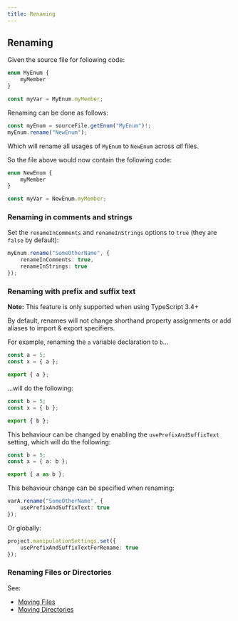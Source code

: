 ```yaml
---
title: Renaming
---
```


## Renaming

Given the source file for following code:

```ts
enum MyEnum {
    myMember
}

const myVar = MyEnum.myMember;
```

Renaming can be done as follows:

```ts
const myEnum = sourceFile.getEnum("MyEnum")!;
myEnum.rename("NewEnum");
```

Which will rename all usages of `MyEnum` to `NewEnum` across _all_ files.

So the file above would now contain the following code:

```ts
enum NewEnum {
    myMember
}

const myVar = NewEnum.myMember;
```

### Renaming in comments and strings

Set the `renameInComments` and `renameInStrings` options to `true` (they are `false` by default):

```ts setup: let myEnum: EnumDeclaration;
myEnum.rename("SomeOtherName", {
    renameInComments: true,
    renameInStrings: true
});
```

### Renaming with prefix and suffix text

**Note:** This feature is only supported when using TypeScript 3.4+

By default, renames will not change shorthand property assignments or add aliases to import & export specifiers.

For example, renaming the `a` variable declaration to `b`...

```ts
const a = 5;
const x = { a };

export { a };
```

...will do the following:

```ts
const b = 5;
const x = { b };

export { b };
```

This behaviour can be changed by enabling the `usePrefixAndSuffixText` setting, which will do the following:

```ts
const b = 5;
const x = { a: b };

export { a as b };
```

This behaviour change can be specified when renaming:

```ts setup: let varA: VariableDeclaration;
varA.rename("SomeOtherName", {
    usePrefixAndSuffixText: true
});
```

Or globally:

```ts
project.manipulationSettings.set({
    usePrefixAndSuffixTextForRename: true
});
```

### Renaming Files or Directories

See:

* [Moving Files](../details/source-files#move)
* [Moving Directories](../navigation/directories#moving)
